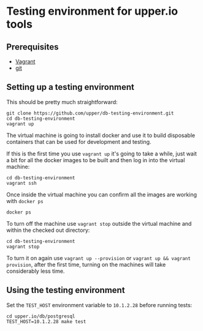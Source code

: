 # Testing environment for upper.io tools

## Prerequisites

* [Vagrant](https://www.vagrantup.com/)
* [git](https://git-scm.com/)

## Setting up a testing environment

This should be pretty much straightforward:

```
git clone https://github.com/upper/db-testing-environment.git
cd db-testing-environment
vagrant up
```

The virtual machine is going to install docker and use it to build disposable
containers that can be used for development and testing.

If this is the first time you use `vagrant up` it's going to take a while, just
wait a bit for all the docker images to be built and then log in into the
virtual machine:

```
cd db-testing-environment
vagrant ssh
```

Once inside the virtual machine you can confirm all the images are working with
`docker ps`

```
docker ps
```

To turn off the machine use `vagrant stop` outside the virtual machine and
within the checked out directory:

```
cd db-testing-environment
vagrant stop
```

To turn it on again use `vagrant up --provision` or `vagrant up && vagrant
provision`, after the first time, turning on the machines will take considerably
less time.

## Using the testing environment

Set the `TEST_HOST` environment variable to `10.1.2.28` before running tests:

```
cd upper.io/db/postgresql
TEST_HOST=10.1.2.28 make test
```
